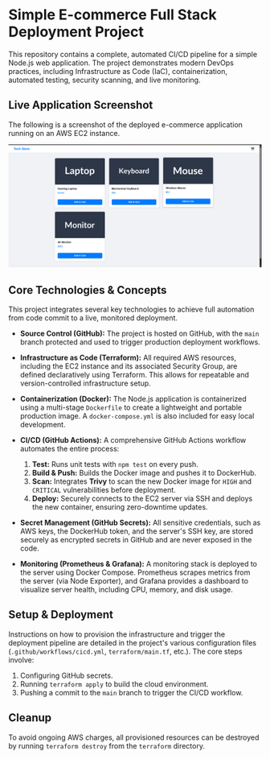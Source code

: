 # Simple E-commerce Full Stack Deployment Project

This repository contains a complete, automated CI/CD pipeline for a simple Node.js web application. The project demonstrates modern DevOps practices, including Infrastructure as Code (IaC), containerization, automated testing, security scanning, and live monitoring.

## Live Application Screenshot

The following is a screenshot of the deployed e-commerce application running on an AWS EC2 instance.

![Live Webpage Screenshot](screenshot.png)

## Core Technologies & Concepts

This project integrates several key technologies to achieve full automation from code commit to a live, monitored deployment.

*   **Source Control (GitHub):** The project is hosted on GitHub, with the `main` branch protected and used to trigger production deployment workflows.

*   **Infrastructure as Code (Terraform):** All required AWS resources, including the EC2 instance and its associated Security Group, are defined declaratively using Terraform. This allows for repeatable and version-controlled infrastructure setup.

*   **Containerization (Docker):** The Node.js application is containerized using a multi-stage `Dockerfile` to create a lightweight and portable production image. A `docker-compose.yml` is also included for easy local development.

*   **CI/CD (GitHub Actions):** A comprehensive GitHub Actions workflow automates the entire process:
    1.  **Test:** Runs unit tests with `npm test` on every push.
    2.  **Build & Push:** Builds the Docker image and pushes it to DockerHub.
    3.  **Scan:** Integrates **Trivy** to scan the new Docker image for `HIGH` and `CRITICAL` vulnerabilities before deployment.
    4.  **Deploy:** Securely connects to the EC2 server via SSH and deploys the new container, ensuring zero-downtime updates.

*   **Secret Management (GitHub Secrets):** All sensitive credentials, such as AWS keys, the DockerHub token, and the server's SSH key, are stored securely as encrypted secrets in GitHub and are never exposed in the code.

*   **Monitoring (Prometheus & Grafana):** A monitoring stack is deployed to the server using Docker Compose. Prometheus scrapes metrics from the server (via Node Exporter), and Grafana provides a dashboard to visualize server health, including CPU, memory, and disk usage.

## Setup & Deployment

Instructions on how to provision the infrastructure and trigger the deployment pipeline are detailed in the project's various configuration files (`.github/workflows/cicd.yml`, `terraform/main.tf`, etc.). The core steps involve:
1.  Configuring GitHub secrets.
2.  Running `terraform apply` to build the cloud environment.
3.  Pushing a commit to the `main` branch to trigger the CI/CD workflow.

## Cleanup

To avoid ongoing AWS charges, all provisioned resources can be destroyed by running `terraform destroy` from the `terraform` directory.
